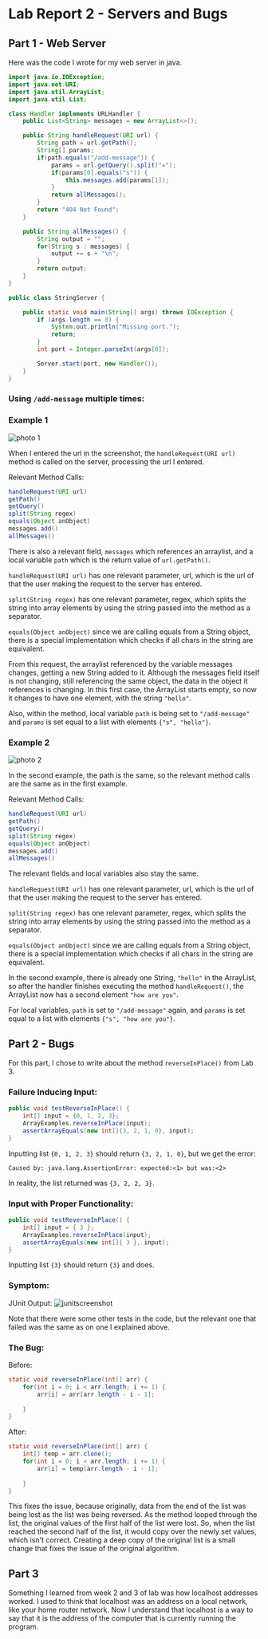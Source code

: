 # Lab Report 2 - Servers and Bugs

## Part 1 - Web Server

Here was the code I wrote for my web server in java.

```java
import java.io.IOException;
import java.net.URI;
import java.util.ArrayList;
import java.util.List;

class Handler implements URLHandler {
    public List<String> messages = new ArrayList<>();

    public String handleRequest(URI url) {
        String path = url.getPath();
        String[] params;
        if(path.equals("/add-message")) {
            params = url.getQuery().split("=");
            if(params[0].equals("s")) {
                this.messages.add(params[1]);
            }
            return allMessages();
        }
        return "404 Not Found";
    }

    public String allMessages() {
        String output = "";
        for(String s : messages) {
            output += s + "\n";
        }
        return output;
    }
}

public class StringServer {

    public static void main(String[] args) throws IOException {
        if (args.length == 0) {
            System.out.println("Missing port.");
            return;
        }
        int port = Integer.parseInt(args[0]);

        Server.start(port, new Handler());
    }
}
```

### Using `/add-message` multiple times:

### Example 1

![photo 1](../assets/lab2/1a.png)

When I entered the url in the screenshot, the `handleRequest(URI url)` method is called on the server, processing the url I entered. 

Relevant Method Calls:
```java
handleRequest(URI url)
getPath()
getQuery()
split(String regex)
equals(Object anObject)
messages.add()
allMessages()
```

There is also a relevant field, `messages` which references an arraylist, and a local variable `path` which is the return value of `url.getPath()`.

`handleRequest(URI url)` has one relevant parameter, url, which is the url of that the user making the request to the server has entered. 

`split(String regex)` has one relevant parameter, regex, which splits the string into array elements by using the string passed into the method as a separator.

`equals(Object anObject)` since we are calling equals from a String object, there is a special implementation which checks if all chars in the string are equivalent. 

From this request, the arraylist referenced by the variable messages changes, getting a new String added to it. Although the messages field itself is not changing, still referencing the same object, the data in the object it references is changing. In this first case, the ArrayList starts empty, so now it changes to have one element, with the string `"hello"`.

Also, within the method, local variable `path` is being set to `"/add-message"` and `params` is set equal to a list with elements `{"s", "hello"}`.

### Example 2

![photo 2](../assets/lab2/1b.png)

In the second example, the path is the same, so the relevant method calls are the same as in the first example.

Relevant Method Calls:
```java
handleRequest(URI url)
getPath()
getQuery()
split(String regex)
equals(Object anObject)
messages.add()
allMessages()
```

The relevant fields and local variables also stay the same. 

`handleRequest(URI url)` has one relevant parameter, url, which is the url of that the user making the request to the server has entered. 

`split(String regex)` has one relevant parameter, regex, which splits the string into array elements by using the string passed into the method as a separator.

`equals(Object anObject)` since we are calling equals from a String object, there is a special implementation which checks if all chars in the string are equivalent. 

In the second example, there is already one String, `"hello"` in the ArrayList, so after the handler finishes executing the method `handleRequest()`, the ArrayList now has a second element `"how are you"`.

For local variables, `path` is set to `"/add-message"` again, and `params` is set equal to a list with elements `{"s", "how are you"}`.

## Part 2 - Bugs

For this part, I chose to write about the method `reverseInPlace()` from Lab 3.

### Failure Inducing Input:
```java
public void testReverseInPlace() {
    int[] input = {0, 1, 2, 3};
    ArrayExamples.reverseInPlace(input);
    assertArrayEquals(new int[]{3, 2, 1, 0}, input);
}
```
Inputting list `{0, 1, 2, 3}` should return `{3, 2, 1, 0}`, but we get the error:

`Caused by: java.lang.AssertionError: expected:<1> but was:<2>`

In reality, the list returned was `{3, 2, 2, 3}`.

### Input with Proper Functionality:
```java
public void testReverseInPlace() {
    int[] input = { 3 };
    ArrayExamples.reverseInPlace(input);
    assertArrayEquals(new int[]{ 3 }, input);
}
```

Inputting list `{3}` should return `{3}` and does.

### Symptom:

JUnit Output:
![junitscreenshot](../assets/lab2/2b.png)

Note that there were some other tests in the code, but the relevant one that failed was the same as on one I explained above.

### The Bug:
Before:
```java
static void reverseInPlace(int[] arr) {
    for(int i = 0; i < arr.length; i += 1) {
        arr[i] = arr[arr.length - i - 1];
        
    }
}
```

After:
```java
static void reverseInPlace(int[] arr) {
    int[] temp = arr.clone(); 
    for(int i = 0; i < arr.length; i += 1) {
        arr[i] = temp[arr.length - i - 1];
        
    }
}
```

This fixes the issue, because originally, data from the end of the list was being lost as the list was being reversed. As the method looped through the list, the original values of the first half of the list were lost. So, when the list reached the second half of the list, it would copy over the newly set values, which isn't correct. Creating a deep copy of the original list is a small change that fixes the issue of the original algorithm. 


## Part 3 

Something I learned from week 2 and 3 of lab was how localhost addresses worked. I used to think that localhost was an address on a local network, like your home router network. Now I understand that localhost is a way to say that it is the address of the computer that is currently running the program.  